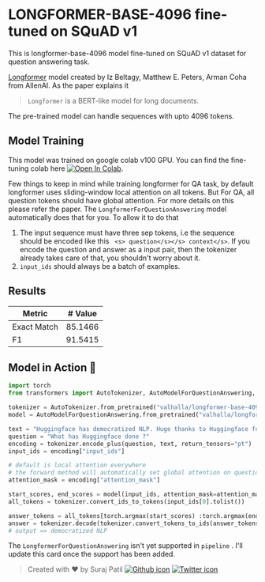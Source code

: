 # LONGFORMER-BASE-4096 fine-tuned on SQuAD v1
This is longformer-base-4096 model fine-tuned on SQuAD v1 dataset for question answering task. 

[Longformer](https://arxiv.org/abs/2004.05150) model  created by Iz Beltagy, Matthew E. Peters, Arman Coha from AllenAI.  As the paper explains it 

> `Longformer` is a BERT-like model for long documents. 

The pre-trained model can handle sequences with upto 4096 tokens. 


## Model Training
This model was trained on google colab v100 GPU. You can find the fine-tuning colab here [![Open In Colab](https://colab.research.google.com/assets/colab-badge.svg)](https://colab.research.google.com/drive/1zEl5D-DdkBKva-DdreVOmN0hrAfzKG1o?usp=sharing).

Few things to keep in mind while training longformer for QA task,
by default longformer uses sliding-window local attention on all tokens. But For QA, all question tokens should  have global attention. For more details on this please refer the paper. The `LongformerForQuestionAnswering` model automatically does that for you. To allow it to do that 
1. The input sequence must have three sep tokens, i.e the sequence should be encoded like this
   ` <s> question</s></s> context</s>`.  If you encode the question and answer as a input  pair, then the tokenizer already takes care of that, you shouldn't worry about it.
2. `input_ids` should always be a batch of examples. 

## Results
|Metric       | # Value |
|-------------|---------|
| Exact Match | 85.1466 |
| F1          | 91.5415 |

## Model in Action  🚀
```python
import torch
from transformers import AutoTokenizer, AutoModelForQuestionAnswering,

tokenizer = AutoTokenizer.from_pretrained("valhalla/longformer-base-4096-finetuned-squadv1")
model = AutoModelForQuestionAnswering.from_pretrained("valhalla/longformer-base-4096-finetuned-squadv1")

text = "Huggingface has democratized NLP. Huge thanks to Huggingface for this."
question = "What has Huggingface done ?"
encoding = tokenizer.encode_plus(question, text, return_tensors="pt")
input_ids = encoding["input_ids"]

# default is local attention everywhere
# the forward method will automatically set global attention on question tokens
attention_mask = encoding["attention_mask"]

start_scores, end_scores = model(input_ids, attention_mask=attention_mask)
all_tokens = tokenizer.convert_ids_to_tokens(input_ids[0].tolist())

answer_tokens = all_tokens[torch.argmax(start_scores) :torch.argmax(end_scores)+1]
answer = tokenizer.decode(tokenizer.convert_tokens_to_ids(answer_tokens))
# output => democratized NLP
```

The `LongformerForQuestionAnswering` isn't yet supported in `pipeline` . I'll update this card once the support has been added.

> Created with ❤️ by Suraj Patil [![Github icon](https://cdn0.iconfinder.com/data/icons/octicons/1024/mark-github-32.png)](https://github.com/patil-suraj/)
[![Twitter icon](https://cdn0.iconfinder.com/data/icons/shift-logotypes/32/Twitter-32.png)](https://twitter.com/psuraj28)
